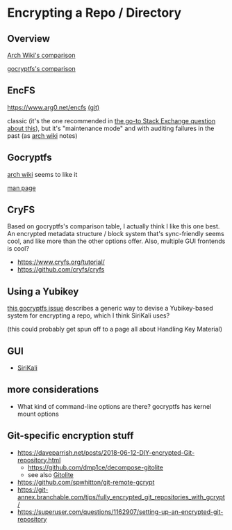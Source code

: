# Encrypting a Repo / Directory

## Overview

[Arch Wiki's comparison](https://wiki.archlinux.org/index.php/Disk_encryption#Comparison_table)

[gocryptfs's comparison](https://nuetzlich.net/gocryptfs/comparison/)

## EncFS

https://www.arg0.net/encfs [(git)](https://github.com/vgough/encfs)

classic (it's the one recommended in [the go-to Stack Exchange question about this](https://unix.stackexchange.com/questions/28603/simplest-way-to-password-protect-a-directory-and-its-contents-without-having-to)), but it's "maintenance mode" and with auditing failures in the past (as [arch wiki](https://wiki.archlinux.org/index.php/EncFS) notes)

## Gocryptfs

[arch wiki](https://wiki.archlinux.org/index.php/Gocryptfs) seems to like it

[man page](https://jlk.fjfi.cvut.cz/arch/manpages/man/gocryptfs.1)

## CryFS

Based on gocryptfs's comparison table, I actually think I like this one best. An encrypted metadata structure / block system that's sync-friendly seems cool, and like more than the other options offer. Also, multiple GUI frontends is cool?

- https://www.cryfs.org/tutorial/
- https://github.com/cryfs/cryfs

## Using a Yubikey

[this gocryptfs issue](https://github.com/rfjakob/gocryptfs/issues/281) describes a generic way to devise a Yubikey-based system for encrypting a repo, which I think SiriKali uses?

(this could probably get spun off to a page all about Handling Key Material)

## GUI

- [SiriKali](https://mhogomchungu.github.io/sirikali/)

## more considerations

- What kind of command-line options are there? gocryptfs has kernel mount options

## Git-specific encryption stuff

- https://daveparrish.net/posts/2018-06-12-DIY-encrypted-Git-repository.html
  - https://github.com/dmp1ce/decompose-gitolite
  - see also [Gitolite](cw5f4-gxafp-e0ayc-70sgf-8yj8x)
- https://github.com/spwhitton/git-remote-gcrypt
- https://git-annex.branchable.com/tips/fully_encrypted_git_repositories_with_gcrypt/
- https://superuser.com/questions/1162907/setting-up-an-encrypted-git-repository

